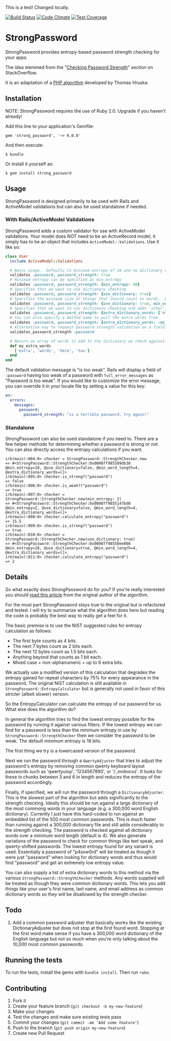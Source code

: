 This is a test! Changed locally.

[![Build Status](https://travis-ci.org/bdmac/strong_password.svg?branch=master)](https://travis-ci.org/bdmac/strong_password)
[![Code Climate](https://codeclimate.com/github/bdmac/strong_password/badges/gpa.svg)](https://codeclimate.com/github/bdmac/strong_password)
[![Test Coverage](https://codeclimate.com/github/bdmac/strong_password/badges/coverage.svg)](https://codeclimate.com/github/bdmac/strong_password/coverage)

# StrongPassword

StrongPassword provides entropy-based password strength checking for your apps.

The idea stemmed from the
"[Checking Password Strength](http://stackoverflow.com/questions/549/the-definitive-guide-to-forms-based-website-authentication)"
section on StackOverflow.

It is an adaptation of a [PHP algorithm](http://cubicspot.blogspot.com/2011/11/how-to-calculate-password-strength.html)
developed by Thomas Hruska.

## Installation

NOTE: StrongPassword requires the use of Ruby 2.0.  Upgrade if you haven't already!

Add this line to your application's Gemfile:

    gem 'strong_password', '~> 0.0.8'

And then execute:

    $ bundle

Or install it yourself as:

    $ gem install strong_password

## Usage

StrongPassword is designed primarily to be used with Rails and ActiveModel validations but can also be
used standalone if needed.

### With Rails/ActiveModel Validations

StrongPassword adds a custom validator for use with ActiveModel validations.  Your model does NOT need to be an ActiveRecord
model, it simply has to be an object that includes `ActiveModel::Validations`.  Use it like so:

```ruby
class User
  include ActiveModel::Validations

  # Basic usage.  Defaults to minimum entropy of 18 and no dictionary checking
  validates :password, password_strength: true
  # Minimum entropy can be specified as min_entropy
  validates :password, password_strength: {min_entropy: 40}
  # Specifies that we want to use dictionary checking
  validates :password, password_strength: {use_dictionary: true}
  # Specifies the minimum size of things that should count as words.  Defaults to 4.
  validates :password, password_strength: {use_dictionary: true, min_word_length: 6}
  # Specifies that we want to use dictionary checking and adds 'other', 'common', and 'words' to the dictionary we are checking against.
  validates :password, password_strength: {extra_dictionary_words: ['other', 'common', 'words'], use_dictionary: true}
  # You can also specify a method name to pull the extra words from
  validates :password, password_strength: {extra_dictionary_words: :my_extra_words, use_dictionary: true}
  # Alternative way to request password strength validation on a field
  validates_password_strength :password

  # Return an array of words to add to the dictionary we check against.
  def my_extra_words
    ['extra', 'words', 'here', 'too']
  end
end
```

The default validation message is "is too weak". Rails will display a field of `:password` having too weak of a password with `full_error_messages` as "Password is too weak". If you would like to customize the error message, you can override it in your locale file by setting a value for this key:


```yml
en:
  errors:
    messages:
      password:
        password_strength: "is a terrible password, try again!"
```

### Standalone

StrongPassword can also be used standalone if you need to. There are a few helper methods for determining whether a
password is strong or not. You can also directly access the entropy calculations if you want.

```text
irb(main):004:0> checker = StrongPassword::StrengthChecker.new
=> #<StrongPassword::StrengthChecker:0x00007f985509db30 @min_entropy=18, @use_dictionary=false, @min_word_length=4, @extra_dictionary_words=[]>
irb(main):005:0> checker.is_strong?("password")
=> false
irb(main):006:0> checker.is_weak?("password")
=> true
irb(main):007:0> checker = StrongPassword::StrengthChecker.new(min_entropy: 2)
=> #<StrongPassword::StrengthChecker:0x00007f9855147bd0 @min_entropy=2, @use_dictionary=false, @min_word_length=4, @extra_dictionary_words=[]>
irb(main):008:0> checker.calculate_entropy("password")
=> 15.5
irb(main):009:0> checker.is_strong?("password")
=> true
irb(main):010:0> checker = StrongPassword::StrengthChecker.new(use_dictionary: true)
=> #<StrongPassword::StrengthChecker:0x00007f98550ee008 @min_entropy=18, @use_dictionary=true, @min_word_length=4, @extra_dictionary_words=[]>
irb(main):011:0> checker.calculate_entropy("password")
=> 2
```

## Details

So what exactly does StrongPassword do for you? If you're really interested you should [read this article](http://cubicspot.blogspot.com/2011/11/how-to-calculate-password-strength.html)
from the original author of the algorithm.

For the most part StrongPassword stays true to the original but is refactored and tested.  I will try to summarize what
the algorithm does here but reading the code is probably the best way to really get a feel for it.

The basic premise is to use the NIST suggested rules for entropy calculation as follows:

* The first byte counts as 4 bits.
* The next 7 bytes count as 2 bits each.
* The next 12 bytes count as 1.5 bits each.
* Anything beyond that counts as 1 bit each.
* Mixed case + non-alphanumeric = up to 6 extra bits.

We actually use a modified version of this calculation that degrades the entropy gained for repeat characters by 75% for
every appearance in the password.  The original NIST calculation is still available in `StrongPassword::EntropyCalculator`
but is generally not used in favor of this stricter (albeit slower) version.

So the EntropyCalculator can calculate the entropy of our password for us.  What else does the algorithm do?

In general the algorithm tries to find the lowest entropy possible for the password by running it against various
filters.  If the lowest entropy we can find for a password is less than the minimum entropy in use by `StrongPassword::StrengthChecker`
then we consider the password to be weak.  The default minimum entropy is 18 bits.

The first thing we try is a lowercased version of the password.

Next we run the password through a `QwertyAdjuster` that tries to adjust the password's entropy by removing common
qwerty keyboard layout passwords such as 'qwertyuiop', '1234567890', or '/.,mnbvcxz'.  It looks for these in chunks
between 3 and 6 in length and reduces the entropy of the password accordingly.

Finally, if specified, we will run the password through a `DictionaryAdjuster`.  This is the slowest part of the
algorithm but adds significantly to the strength checking.  Ideally this should be run against a large dictionary
of the most commong words in your language (e.g. a 300,000 word English dictionary).  Currently I just have this
hard-coded to run against an embedded list of the 500 most common passwords.  This is much faster than running
against a 300,000 dictionary file and still adds considerably to the strength checking.  The password is checked
against all dictionary words over a minimum word length (default is 4).  We also generate variations of
the password to check for common things like leet speak, and qwerty-shifted passwords.  The lowest entropy found
for any variant is used.  Essentially a password of "p4ssw0rd" will be treated as though it were just "password"
when looking for dictionary words and thus would find "password" and get an extremely low entropy value.

You can also supply a list of extra dictionary words to this method via the various `StrongPassword::StrengthChecker`
methods.  Any words supplied will be treated as though they were common dictionary words.  This lets you add
things like your user's first name, last name, and email address as common dictionary words so they will be
disallowed by the strength checker.

## Todo

1. Add a common password adjuster that basically works like the existing DictionaryAdjuster but does
   not stop at the first found word.  Stopping at the first word make sense if you have a 300,000 word
   dictionary of the English language but not so much when you're only talking about the 10,000 most
   common passwords.

## Running the tests

To run the tests, install the gems with `bundle install`. Then run `rake`.

## Contributing

1. Fork it
2. Create your feature branch (`git checkout -b my-new-feature`)
3. Make your changes
4. Test the changes and make sure existing tests pass
5. Commit your changes (`git commit -am 'Add some feature'`)
6. Push to the branch (`git push origin my-new-feature`)
7. Create new Pull Request
